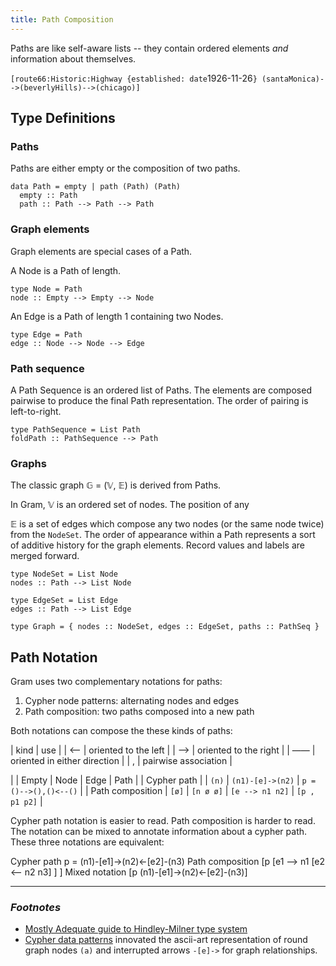 ```yaml
---
title: Path Composition
---
```


Paths are like self-aware lists -- they contain ordered elements _and_ information about themselves.


`[route66:Historic:Highway {established: date`1926-11-26`} (santaMonica)-->(beverlyHills)-->(chicago)]`

## Type Definitions

### Paths

Paths are either empty or the composition of two paths.

~~~
data Path = empty | path (Path) (Path)
  empty :: Path
  path :: Path --> Path --> Path
~~~

### Graph elements

Graph elements are special cases of a Path.

A Node is a Path of length.

~~~
type Node = Path
node :: Empty --> Empty --> Node
~~~


An Edge is a Path of length 1 containing two Nodes.
~~~
type Edge = Path
edge :: Node --> Node --> Edge
~~~

### Path sequence

A Path Sequence is an ordered list of Paths. The elements are composed pairwise to produce the final Path representation. The order of pairing is left-to-right.

~~~
type PathSequence = List Path
foldPath :: PathSequence --> Path
~~~

### Graphs

The classic graph 𝔾 = (𝕍, 𝔼) is derived from Paths. 

In Gram, 𝕍 is an ordered set of nodes. The position of any 

𝔼 is a set of edges which compose any two nodes (or the same node twice) from the `NodeSet`. The order of appearance within a Path represents a sort of additive history for the graph elements. Record values and labels are merged forward.

~~~
type NodeSet = List Node
nodes :: Path --> List Node
~~~
~~~
type EdgeSet = List Edge
edges :: Path --> List Edge
~~~

~~~
type Graph = { nodes :: NodeSet, edges :: EdgeSet, paths :: PathSeq }
~~~

## Path Notation

Gram uses two complementary notations for paths:

1. Cypher node patterns: alternating nodes and edges
2. Path composition: two paths composed into a new path

Both notations can compose the these kinds of paths:

| kind | use                          |
| <--  | oriented to the left         |
| -->  | oriented to the right        |
| ——   | oriented in either direction |
| ,    | pairwise association         |


|                  |	Empty   | Node	    | Edge	           | Path                  |
| Cypher path      |	        | `(n)`	    | `(n1)-[e]->(n2)` | `p = ()-->(),()<--()` |
| Path composition |  `[ø]`	  | `[n ø ø]`	| `[e --> n1 n2]`	 | `[p , p1 p2]`         |

Cypher path notation is easier to read. Path composition is harder to read. The notation can be mixed to annotate information about a cypher path. These three notations are equivalent:

Cypher path	p = (n1)-[e1]->(n2)<-[e2]-(n3)
Path composition	[p [e1 --> n1 [e2 <-- n2 n3] ] ]
Mixed notation	[p (n1)-[e1]->(n2)<-[e2]-(n3)]


---

### _Footnotes_

- [Mostly Adequate guide to Hindley-Milner type system](https://mostly-adequate.gitbooks.io/mostly-adequate-guide/content/ch07.html)
- [Cypher data patterns](https://neo4j.com/docs/cypher-manual/current/syntax/patterns/#cypher-pattern-related-nodes)
  innovated the ascii-art representation of round graph nodes `(a)` and interrupted arrows `-[e]->` for graph relationships. 
